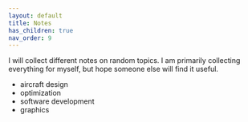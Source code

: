 ```yaml
---
layout: default
title: Notes
has_children: true
nav_order: 9
---
```


I will collect different notes on random topics. I am primarily
collecting everything for myself, but hope someone else will find it
useful.

- aircraft design
- optimization
- software development
- graphics
